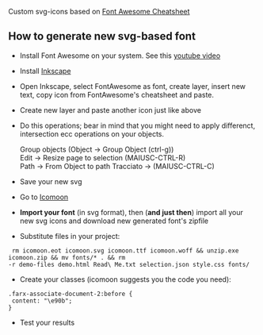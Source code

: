 Custom svg-icons based on  [Font Awesome Cheatsheet](http://fontawesome.io/cheatsheet/) 

## How to generate new svg-based font

- Install Font Awesome on your system. See this [youtube video](https://www.youtube.com/watch?v=tGs_omrgeBk)
- Install [Inkscape](https://inkscape.org/it/download/)
- Open Inkscape, select FontAwesome as font, create layer, insert new text, copy icon from FontAwesome's cheatsheet and paste.
- Create new layer and paste another icon just like above
- Do this operations; bear in mind that you might need to apply differenct, intersection ecc operations on your objects.

   Group objects (Object -> Group Object (ctrl-g))  
   Edit -> Resize page to selection (MAIUSC-CTRL-R)  
   Path -> From Object to path Tracciato -> (MAIUSC-CTRL-C)  
   
- Save your new svg
- Go to [Icomoon](https://icomoon.io/app)
- **Import your font** (in svg format), then (__and just then__) import all your new svg icons and download new generated font's zipfile
- Substitute files in your project:

```
 rm icomoon.eot icomoon.svg icomoon.ttf icomoon.woff && unzip.exe icomoon.zip && mv fonts/* . && rm
-r demo-files demo.html Read\ Me.txt selection.json style.css fonts/
```

- Create your classes (icomoon suggests you the code you need):
 
 ```
.farx-associate-document-2:before {
  content: "\e90b";
}
 ```
 
 - Test your results
